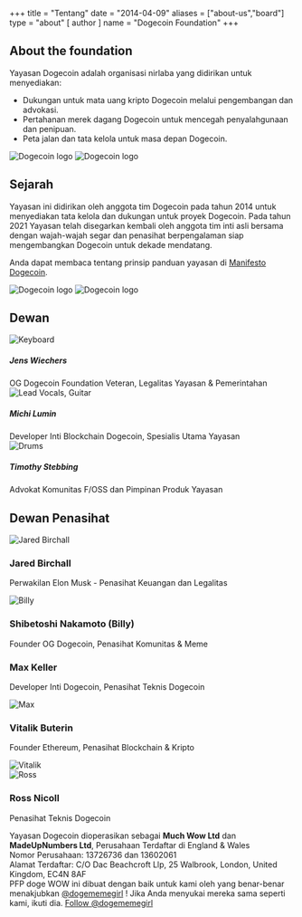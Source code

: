 +++
title = "Tentang"
date = "2014-04-09"
aliases = ["about-us","board"]
type = "about"
[ author ]
name = "Dogecoin Foundation"
+++

<section class="presentation">
<div class="left">

<div class="title">

## About the foundation

  <div class="underline"></div>
</div>

<div class="description">
Yayasan Dogecoin adalah organisasi nirlaba yang didirikan untuk menyediakan:

- Dukungan untuk mata uang kripto Dogecoin melalui pengembangan dan advokasi.
- Pertahanan merek dagang Dogecoin untuk mencegah penyalahgunaan dan penipuan.
- Peta jalan dan tata kelola untuk masa depan Dogecoin.

</div>

<div class="mobile-logos">
<img class="dogegoin-light" src="/dogecoin-light.png" alt="Dogecoin logo">
<img class="dogegoin-dark" src="/dogecoin-dark.png" alt="Dogecoin logo">
</div>

<div class="title">

## Sejarah

<div class="underline"></div>
</div>

<div class="description">
Yayasan ini didirikan oleh anggota tim Dogecoin pada tahun 2014 untuk menyediakan
tata kelola dan dukungan untuk proyek Dogecoin. Pada tahun 2021 Yayasan telah
disegarkan kembali oleh anggota tim inti asli bersama dengan wajah-wajah segar dan
penasihat berpengalaman siap mengembangkan Dogecoin untuk dekade mendatang.

Anda dapat membaca tentang prinsip panduan yayasan di [Manifesto Dogecoin](/id/manifesto).

</div>
</div>
<div class="right">
<img class="dogegoin-light" src="/dogecoin-light.png" alt="Dogecoin logo">
<img class="dogegoin-dark" src="/dogecoin-dark.png" alt="Dogecoin logo">
</div>
</section>

<section class="board">
  <div>

## Dewan

  <div class="underline"></div>

  <div class="members">

  <div class="member">
  <img title='Keyboard' src="/jens.png"/>
  <h5>Jens Wiechers</h5>
OG Dogecoin Foundation Veteran, Legalitas Yayasan & Pemerintahan
  </div>

  <div class="member">
  <img title='Lead Vocals, Guitar' src="/michi.png"/>
  <h5>Michi Lumin</h5>
Developer Inti Blockchain Dogecoin, Spesialis Utama Yayasan
  </div>

  <div class="member">
  <img title='Drums' src="/timothy.png"/>
  <h5>Timothy Stebbing</h5>
Advokat Komunitas F/OSS dan Pimpinan Produk Yayasan
  </div>

  </div>
  </div>
</section>

<div class="advisors">
<div class="top"></div>
<div class="inner">
<div class="title">

## Dewan Penasihat

<div class="underline"></div>
</div>

<div class="members">

<div>
<img title='Jared Birchall' src="/jared.png"/>
</div>
<div>

### Jared Birchall

Perwakilan Elon Musk - Penasihat Keuangan dan Legalitas

</div>

<div>
<img title='Billy' src="/billy.png"/>
</div>
<div>

### Shibetoshi Nakamoto (Billy)

Founder OG Dogecoin, Penasihat Komunitas & Meme

</div>

<div>

### Max Keller

Developer Inti Dogecoin, Penasihat Teknis Dogecoin

</div>
<div>
<img title='Max' src="/max.png"/>
</div>

<div>

### Vitalik Buterin

Founder Ethereum, Penasihat Blockchain & Kripto

</div>
<div>
<img title='Vitalik' src="/vitalik.png"/>
</div>

<div>
<img title='Ross' src="/ross.png"/>
</div>
<div>

### Ross Nicoll

Penasihat Teknis Dogecoin

</div>


</div>
</div>
<div class="bottom"></div>
</div>

<div class="company">
Yayasan Dogecoin dioperasikan sebagai <b>Much Wow Ltd</b> dan
<b>MadeUpNumbers Ltd</b>, Perusahaan Terdaftar di England & Wales<br/>
Nomor Perusahaan: 13726736 dan 13602061<br/>
Alamat Terdaftar: C/O Dac Beachcroft Llp, 25 Walbrook, London, United Kingdom, EC4N 8AF
</div>


<div class="tweet">
PFP doge WOW ini dibuat dengan baik untuk kami oleh yang benar-benar menakjubkan
<a href="https://twitter.com/Dogememegirl">@dogememegirl</a>
! Jika Anda menyukai mereka sama seperti kami, ikuti dia. 
<a href="https://twitter.com/dogememegirl?ref_src=twsrc%5Etfw" class="twitter-follow-button" data-show-screen-name="false" data-show-count="false">Follow @dogememegirl</a><script async src="https://platform.twitter.com/widgets.js" charset="utf-8"></script>
</div>
